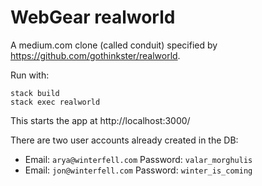 # WebGear realworld
A medium.com clone (called conduit) specified by https://github.com/gothinkster/realworld.

Run with:

```shell
stack build
stack exec realworld
```

This starts the app at http://localhost:3000/

There are two user accounts already created in the DB:

- Email: `arya@winterfell.com` Password: `valar_morghulis`
- Email: `jon@winterfell.com` Password: `winter_is_coming`
